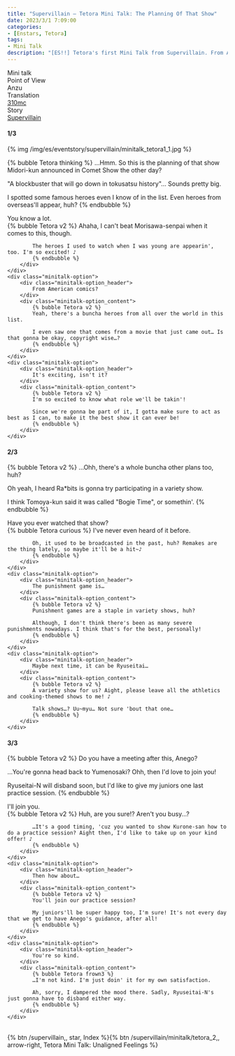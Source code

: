 ```yaml
---
title: "Supervillain – Tetora Mini Talk: The Planning Of That Show"
date: 2023/3/1 7:09:00
categories:
- [Enstars, Tetora]
tags:
- Mini Talk
description: "[ES!!] Tetora's first Mini Talk from Supervillain. From Anzu's POV."
---
```

<div class="three-wrapper" style="--storyColor:#965e7d;--storyColor-rgb:150,94,125;--storyColor-h:326.8;--storyColor-s: 23%;--storyColor-l:47.8%;">
    <div class="info-area">
        <div class="info">
            <div class="info-item characters">
                <div class="label">
                    Mini talk
                </div>
                <div class="value">
								<a href="/categories/Enstars/Tetora" character="Tetora"></a>
                </div>
            </div>
            <div class="info-item one">
                <div class="label">
                    Point of View
                </div>
                <div class="value">
                    Anzu
                </div>
            </div>
            <div class="info-item two">
                <div class="label">
                    Translation
                </div>
                <div class="value">
                    <a href="/about">310mc</a>
                </div>
            </div>
            <div class="info-item three">
                <div class="label">
                   Story
                </div>
                <div class="value">
                    <a href="/supervillain">Supervillain</a>
                </div>
            </div>
        </div>
    </div>
</div>

<!-- more -->

#### <div mt="rare"></div> 1/3

{% img /img/es/eventstory/supervillain/minitalk_tetora1_1.jpg %}

{% bubble Tetora thinking %}
…Hmm. So this is the planning of that show Midori-kun announced in Comet Show the other day?

"A blockbuster that will go down in tokusatsu history"… Sounds pretty big.

I spotted some famous heroes even I know of in the list. Even heroes from overseas'll appear, huh?
{% endbubble %}

<div class="minitalk" character="Anzu">
    <div class="minitalk-option">
        <div class="minitalk-option_header">
            You know a lot.
        </div>
        <div class="minitalk-option_content">
            {% bubble Tetora v2 %}
            Ahaha, I can't beat Morisawa-senpai when it comes to this, though.

            The heroes I used to watch when I was young are appearin', too. I'm so excited! ♪
			{% endbubble %}
        </div>
    </div>
    <div class="minitalk-option">
        <div class="minitalk-option_header">
            From American comics?
        </div>
        <div class="minitalk-option_content">
            {% bubble Tetora v2 %}
            Yeah, there's a buncha heroes from all over the world in this list.

            I even saw one that comes from a movie that just came out… Is that gonna be okay, copyright wise…?
			{% endbubble %}
        </div>
    </div>
    <div class="minitalk-option">
        <div class="minitalk-option_header">
            It's exciting, isn't it?
        </div>
        <div class="minitalk-option_content">
            {% bubble Tetora v2 %}
            I'm so excited to know what role we'll be takin'!

            Since we're gonna be part of it, I gotta make sure to act as best as I can, to make it the best show it can ever be!
			{% endbubble %}
        </div>
    </div>
</div>

#### <div mt="rare"></div> 2/3

{% bubble Tetora v2 %}
…Ohh, there's a whole buncha other plans too, huh?

Oh yeah, I heard Ra*bits is gonna try participating in a variety show.

I think Tomoya-kun said it was called "Bogie Time", or somethin'.
{% endbubble %}

<div class="minitalk" character="Anzu">
    <div class="minitalk-option">
        <div class="minitalk-option_header">
            Have you ever watched that show?
        </div>
        <div class="minitalk-option_content">
            {% bubble Tetora curious %}
            I've never even heard of it before.

            Oh, it used to be broadcasted in the past, huh? Remakes are the thing lately, so maybe it'll be a hit~♪
			{% endbubble %}
        </div>
    </div>
    <div class="minitalk-option">
        <div class="minitalk-option_header">
            The punishment game is…
        </div>
        <div class="minitalk-option_content">
            {% bubble Tetora v2 %}
            Punishment games are a staple in variety shows, huh?

            Although, I don't think there's been as many severe punishments nowadays. I think that's for the best, personally!
			{% endbubble %}
        </div>
    </div>
    <div class="minitalk-option">
        <div class="minitalk-option_header">
            Maybe next time, it can be Ryuseitai…
        </div>
        <div class="minitalk-option_content">
            {% bubble Tetora v2 %}
            A variety show for us? Aight, please leave all the athletics and cooking-themed shows to me! ♪

            Talk shows…? Uu~myu… Not sure 'bout that one…
			{% endbubble %}
        </div>
    </div>
</div>

#### <div mt="rare"></div> 3/3

{% bubble Tetora v2 %}
Do you have a meeting after this, Anego?

…You're gonna head back to Yumenosaki? Ohh, then I'd love to join you!

Ryuseitai-N will disband soon, but I'd like to give my juniors one last practice session.
{% endbubble %}

<div class="minitalk" character="Anzu">
    <div class="minitalk-option">
        <div class="minitalk-option_header">
          I'll join you.
        </div>
        <div class="minitalk-option_content">
            {% bubble Tetora v2 %}
            Huh, are you sure!? Aren't you busy…?

            …It's a good timing, 'cuz you wanted to show Kurone-san how to do a practice session? Aight then, I'd like to take up on your kind offer! ♪
			{% endbubble %}
        </div>
    </div>
    <div class="minitalk-option">
        <div class="minitalk-option_header">
            Then how about…
        </div>
        <div class="minitalk-option_content">
            {% bubble Tetora v2 %}
            You'll join our practice session?

            My juniors'll be super happy too, I'm sure! It's not every day that we get to have Anego's guidance, after all!
			{% endbubble %}
        </div>
    </div>
    <div class="minitalk-option">
        <div class="minitalk-option_header">
            You're so kind.
        </div>
        <div class="minitalk-option_content">
            {% bubble Tetora frown3 %}
            …I'm not kind. I'm just doin' it for my own satisfaction.

            Ah, sorry, I dampered the mood there. Sadly, Ryuseitai-N's just gonna have to disband either way.
			{% endbubble %}
        </div>
    </div>
</div>
<br>
<div toc>{% btn /supervillain,, star, Index %}{% btn /supervillain/minitalk/tetora_2,, arrow-right, Tetora Mini Talk: Unaligned Feelings %}</div>
